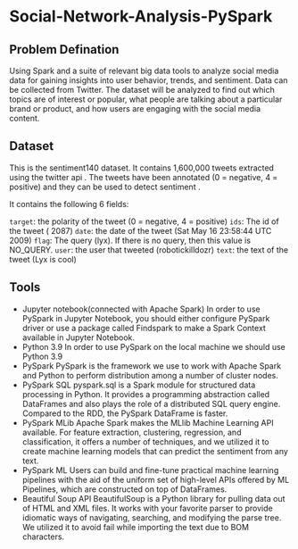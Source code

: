# Social-Network-Analysis-PySpark
## Problem Defination
Using Spark and a suite of relevant big data tools to analyze social media data for gaining insights into user behavior, trends, and sentiment. Data can be collected from Twitter. The dataset will be analyzed to find out which topics are of interest or popular, what people are talking about a particular brand or product, and how users are engaging with the social media content. 

## Dataset
This is the sentiment140 dataset. It contains 1,600,000 tweets extracted using the twitter api . The tweets have been annotated (0 = negative, 4 = positive) and they can be used to detect sentiment .

It contains the following 6 fields:

`target`: the polarity of the tweet (0 = negative, 4 = positive)
`ids`: The id of the tweet ( 2087)
`date`: the date of the tweet (Sat May 16 23:58:44 UTC 2009)
`flag`: The query (lyx). If there is no query, then this value is NO_QUERY.
`user`: the user that tweeted (robotickilldozr)
`text`: the text of the tweet (Lyx is cool)

## Tools
- Jupyter notebook(connected with Apache Spark)
In order to use PySpark in Jupyter Notebook, you should either configure PySpark driver or use a package called Findspark to make a Spark Context available in Jupyter Notebook.
- Python 3.9 
In order to use PySpark on the local machine we should use Python 3.9 
-	PySpark
PySpark is the framework we use to work with Apache Spark and Python to perform distribution among a number of cluster nodes.
-	PySpark SQL 
pyspark.sql is a Spark module for structured data processing in Python. It provides a programming abstraction called DataFrames and also plays the role of a distributed SQL query engine. Compared to the RDD, the PySpark DataFrame is faster.
-	PySpark MLib
Apache Spark makes the MLlib Machine Learning API available. For feature extraction, clustering, regression, and classification, it offers a number of techniques, and we utilized it to create machine learning models that can predict the sentiment from any text.
-	PySpark ML
Users can build and fine-tune practical machine learning pipelines with the aid of the uniform set of high-level APIs offered by ML Pipelines, which are constructed on top of DataFrames.
-	Beautiful Soup API
BeautifulSoup is a Python library for pulling data out of HTML and XML files. It works with your favorite parser to provide idiomatic ways of navigating, searching, and modifying the parse tree. We utilized it to avoid fail while importing the text due to BOM characters.
